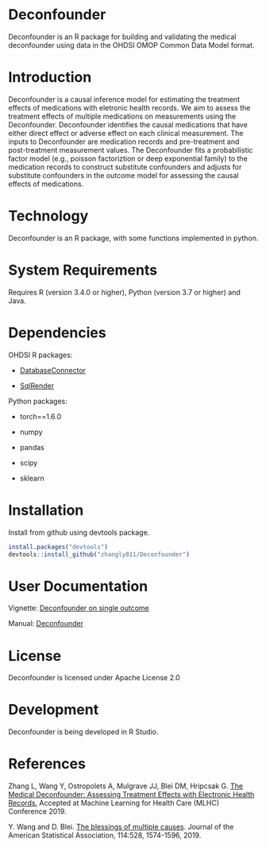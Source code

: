 Deconfounder
======================

Deconfounder is an R package for building and validating the medical deconfounder using data in the OHDSI OMOP Common Data Model format. 

Introduction
============

Deconfounder is a causal inference model for estimating the treatment effects of medications with eletronic health records. We aim to assess the treatment effects of multiple medications on measurements using the Deconfounder. Deconfounder identifies the causal medications that have either direct effect or adverse effect on each clinical measurement. The inputs to Deconfounder are medication records and pre-treatment and post-treatment measurement values. The Deconfounder fits a probabilistic factor model (e.g., poisson factoriztion or deep exponential family) to the medication records to construct substitute confounders and adjusts for substitute confounders in the outcome model for assessing the causal effects of medications. 

Technology
==========
Deconfounder is an R package, with some functions implemented in python.

System Requirements
===================
Requires R (version 3.4.0 or higher), Python (version 3.7 or higher) and Java.


Dependencies
============
OHDSI R packages:

- [DatabaseConnector](https://github.com/OHDSI/DatabaseConnector)

- [SqlRender](https://github.com/OHDSI/SqlRender)
 
Python packages:

- torch==1.6.0

- numpy

- pandas

- scipy

- sklearn
 
Installation
============
Install from github using devtools package.
```r
install.packages("devtools")
devtools::install_github("zhangly811/Deconfounder")
```
 
User Documentation
============
Vignette: [Deconfounder on single outcome](https://github.com/zhangly811/Deconfounder/blob/master/inst/doc/DeconfounderSingleOutcome.pdf)

Manual: [Deconfounder](https://github.com/zhangly811/Deconfounder/blob/master/extras/Deconfounder.pdf)

License
=======
Deconfounder is licensed under Apache License 2.0

Development
===========
Deconfounder is being developed in R Studio.

References
===========
Zhang L, Wang Y, Ostropolets A, Mulgrave JJ, Blei DM, Hripcsak G. [The Medical Deconfounder: Assessing Treatment Effects with Electronic Health Records.](https://arxiv.org/abs/1904.02098) Accepted at Machine Learning for Health Care (MLHC) Conference 2019.

Y. Wang and D. Blei. [The blessings of multiple causes](https://www.tandfonline.com/eprint/CPWYADIPBY9KMHF6PDGB/full?target=10.1080%2F01621459.2019.1686987&).  Journal of the American Statistical Association, 114:528, 1574-1596, 2019.
